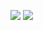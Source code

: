 <a href="https://codeclimate.com/github/vladimirloskutov/php-project-lvl1/maintainability"><img src="https://api.codeclimate.com/v1/badges/a8817a3ba5a7f019f53c/maintainability" /></a>
<a href="https://codeclimate.com/github/vladimirloskutov/php-project-lvl1/test_coverage"><img src="https://api.codeclimate.com/v1/badges/a8817a3ba5a7f019f53c/test_coverage" /></a>